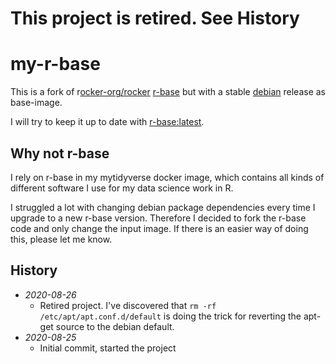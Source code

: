 # This project is retired. See History

# my-r-base

This is a fork of r[ocker-org/rocker](https://github.com/rocker-org/rocker) [r-base](https://github.com/rocker-org/rocker/tree/master/r-base) but with a stable [debian](https://hub.docker.com/_/debian) release as base-image.

I will try to keep it up to date with [r-base:latest](https://github.com/rocker-org/rocker/tree/master/r-base/latest).

## Why not r-base

I rely on r-base in my mytidyverse docker image, which contains all kinds of different software I use for my data science work in R.

I struggled a lot with changing debian package dependencies every time I upgrade to a new r-base version.
Therefore I decided to fork the r-base code and only change the input image.
If there is an easier way of doing this, please let me know.

## History

- *2020-08-26*
  - Retired project. I've discovered that `rm -rf /etc/apt/apt.conf.d/default` is doing the trick for reverting the apt-get source to the debian default.
- *2020-08-25*
  - Initial commit, started the project
